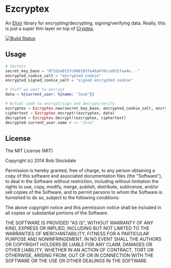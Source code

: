 Ezcryptex
=========

An [Elixir][] library for encrypting/decrypting, signing/verifying data. Really, this is just a super thin layer on top of [Cryptex][].

[Elixir]: http://elixir-lang.org
[Cryptex]: https://github.com/scrogson/cryptex

[![Build Status](https://travis-ci.org/stocks29/ezcryptex.svg?branch=master)](https://travis-ci.org/stocks29/ezcryptex)

## Usage

```elixir
# Secrets
secret_key_base = "072d1e0157c008193fe48a670cce031faa4e..."
encrypted_cookie_salt = "encrypted cookie"
encrypted_signed_cookie_salt = "signed encrypted cookie"

# Stuff we want to encrypt
data = %{current_user: %{name: "José"}}

# Actual code to encrypt/sign and decrypt/verify
ezcryptex = Ezcryptex.new(secret_key_base, encrypted_cookie_salt, encrypted_signed_cookie_salt)
ciphertext = Ezcryptex.encrypt!(ezcryptex, data)
decrypted = Ezcryptex.decrypt!(ezcryptex, ciphertext)
decrypted.current_user.name # => "José"
```

## License

The MIT License (MIT)

Copyright (c) 2014 Bob Stockdale

Permission is hereby granted, free of charge, to any person obtaining a copy
of this software and associated documentation files (the "Software"), to deal
in the Software without restriction, including without limitation the rights
to use, copy, modify, merge, publish, distribute, sublicense, and/or sell
copies of the Software, and to permit persons to whom the Software is
furnished to do so, subject to the following conditions:

The above copyright notice and this permission notice shall be included in all
copies or substantial portions of the Software.

THE SOFTWARE IS PROVIDED "AS IS", WITHOUT WARRANTY OF ANY KIND, EXPRESS OR
IMPLIED, INCLUDING BUT NOT LIMITED TO THE WARRANTIES OF MERCHANTABILITY,
FITNESS FOR A PARTICULAR PURPOSE AND NONINFRINGEMENT. IN NO EVENT SHALL THE
AUTHORS OR COPYRIGHT HOLDERS BE LIABLE FOR ANY CLAIM, DAMAGES OR OTHER
LIABILITY, WHETHER IN AN ACTION OF CONTRACT, TORT OR OTHERWISE, ARISING FROM,
OUT OF OR IN CONNECTION WITH THE SOFTWARE OR THE USE OR OTHER DEALINGS IN THE
SOFTWARE.